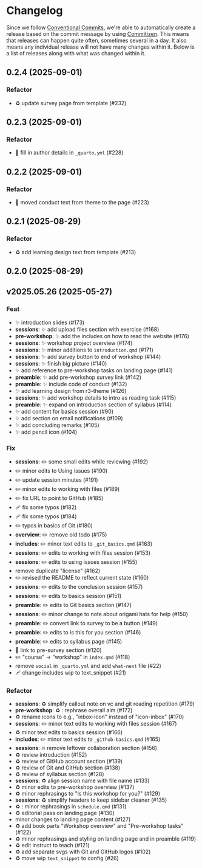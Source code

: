 # Changelog

Since we follow [Conventional
Commits](https://decisions.seedcase-project.org/why-conventional-commits),
we're able to automatically create a release based on the commit message
by using
[Commitizen](https://decisions.seedcase-project.org/why-semantic-release-with-commitizen).
This means that releases can happen quite often, sometimes several in
a day. It also means any individual release will not have many changes
within it. Below is a list of releases along with what was changed
within it.

## 0.2.4 (2025-09-01)

### Refactor

- :recycle: update survey page from template (#232)

## 0.2.3 (2025-09-01)

### Refactor

- :wrench: fill in author details in `_quarto.yml` (#228)

## 0.2.2 (2025-09-01)

### Refactor

- :truck: moved conduct text from theme to the page (#223)

## 0.2.1 (2025-08-29)

### Refactor

- :recycle: add learning design text from template (#213)

## 0.2.0 (2025-08-29)

## v2025.05.26 (2025-05-27)

### Feat

- ✨ introduction slides (#173)
- **sessions**: :sparkles: add upload files section with exercise (#168)
- **pre-workshop**: :sparkles: add the includes on how to read the website (#176)
- **sessions**: :sparkles: workshop project overview (#174)
- **sessions**: ✨ minor additions to `introduction.qmd` (#171)
- **sessions**: :sparkles: add survey button to end of workshop (#144)
- **sessions**: :sparkles: finish big picture (#140)
- :sparkles: add reference to pre-workshop tasks on landing page (#141)
- **preamble**: :sparkles: add pre-workshop survey link (#142)
- **preamble**: :sparkles: include code of conduct (#132)
- :sparkles: add learning design from r3-theme (#126)
- **sessions**: :sparkles: add workshop details to intro as reading task (#115)
- **preamble**: :sparkles: expand on introduction section of syllabus (#114)
- :sparkles: add content for basics session (#90)
- :sparkles: add section on email notifications (#109)
- ✨ add concluding remarks (#105)
- ✨ add pencil icon (#104)

### Fix

- **sessions**: :pencil2: some small edits while reviewing (#192)
- :pencil2: minor edits to Using issues (#190)
- :pencil2: update session minutes (#191)
- :pencil2: minor edits to working with files (#189)
- :pencil2: fix URL to point to GitHub (#185)
- :adhesive_bandage: fix some typos (#182)
- :adhesive_bandage: fix some typos (#184)
- :pencil2: typos in basics of Git (#180)
- **overview**: :pencil2: remove old todo (#175)
- **includes**: :pencil2: minor text edits to `_git_basics.qmd` (#163)
- **sessions**: :pencil2: edits to working with files session (#153)
- **sessions**: :pencil2: edits to using issues session (#155)
- remove duplicate "license" (#162)
- :pencil2: revised the README to reflect current state (#160)
- **sessions**: :pencil2: edits to the conclusion session (#157)
- **sessions**: :pencil2: edits to basics session (#151)
- **preamble**: :pencil2: edits to Git basics section (#147)
- **sessions**: :pencil2: minor change to note about origami hats for help (#150)
- **preamble**: :pencil2: convert link to survey to be a button (#149)
- **preamble**: :pencil2: edits to is this for you section (#146)
- **preamble**: :pencil2: edits to syllabus page (#145)
- :bug: link to pre-survey section (#120)
- :pencil2: "course" -> “workshop” in `index.qmd` (#118)
- remove `social` in `_quarto.yml` and add `what-next` file (#22)
- :adhesive_bandage: change includes wip to text_snippet (#21)

### Refactor

- **sessions**: :recycle: simplify callout note on vc and git reading repetition (#179)
- **pre-workshop**: ♻️ : rephrase overall aim (#172)
- :recycle: rename icons to e.g., "inbox-icon" instead of "icon-inbox" (#170)
- **sessions**: ✏️ minor text edits to working with files session (#167)
- :recycle: minor text edits to basics session (#166)
- **includes**: :pencil2: minor text edits to `_github-basics.qmd` (#165)
- **sessions**: :fire: remove leftover collaboration section (#156)
- ♻️ review introduction (#152)
- ♻️ review of GitHub account section (#139)
- ♻️ review of Git and GitHub section (#138)
- :recycle: review of syllabus section (#128)
- **sessions**: :recycle: align session name with file name (#133)
- :recycle: minor edits to pre-workshop overview (#137)
- :recycle: minor rephrasings to "Is this workshop for you?" (#129)
- **sessions**: :recycle: simplify headers to keep sidebar cleaner (#135)
- ♻️ : minor rephrasings in `schedule.qmd` (#131)
- :recycle: editorial pass on landing page (#130)
- minor changes to landing page content (#127)
- :recycle: add book parts "Workshop overview" and "Pre-workshop tasks" (#122)
- ♻️ minor rephrasings and styling on landing page and in preamble (#119)
- :recycle: edit instruct to teach (#121)
- ♻️ add separate svgs with Git and GitHub logos (#102)
- :recycle: move wip `text_snippet` to config (#26)
